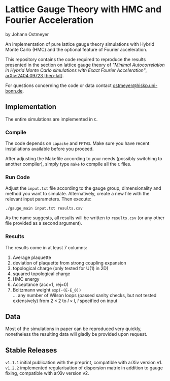 # Lattice Gauge Theory with HMC and Fourier Acceleration

by Johann Ostmeyer

An implementation of pure lattice gauge theory simulations with Hybrid Monte Carlo (HMC) and the optional feature of Fourier acceleration.

This repository contains the code required to reproduce the results presented in the section on lattice gauge theory of *"Minimal Autocorrelation in Hybrid Monte Carlo simulations with Exact Fourier Acceleration"*, [arXiv:2404.09723 [hep-lat]](https://arxiv.org/abs/2404.09723).

For questions concerning the code or data contact [ostmeyer@hiskp.uni-bonn.de](mailto:ostmeyer@hiskp.uni-bonn.de).

## Implementation

The entire simulations are implemented in `C`.

### Compile
The code depends on `Lapacke` and `FFTW3`. Make sure you have recent installations available before you proceed.

After adjusting the Makefile according to your needs (possibly switching to another compiler), simply type `make` to compile all the `C` files.

### Run Code
Adjust the `input.txt` file according to the gauge group, dimensionality and method you want to simulate. Alternatively, create a new file with the relevant input parameters. Then execute:
```
./gauge_main input.txt results.csv
```
As the name suggests, all results will be written to `results.csv` (or any other file provided as a second argument).

### Results
The results come in at least 7 columns:

1. Average plaquette
2. deviation of plaquette from strong coupling expansion
3. topological charge (only tested for U(1) in 2D)
4. squared topological charge
5. HMC energy
6. Acceptance (acc=1, rej=0)
7. Boltzmann weight `exp(-(E-E_0))`\
... any number of Wilson loops (passed sanity checks, but not tested extensively) from $2\times2$ to $l\times l$, $l$ specified on input

## Data

Most of the simulations in paper can be reproduced very quickly, nonetheless the resulting data will gladly be provided upon request.

## Stable Releases

`v1.1.1` initial publication with the preprint, compatible with arXiv version v1.
`v1.2.2` implemented regularisation of dispersion matrix in addition to gauge fixing, compatible with arXiv version v2.
